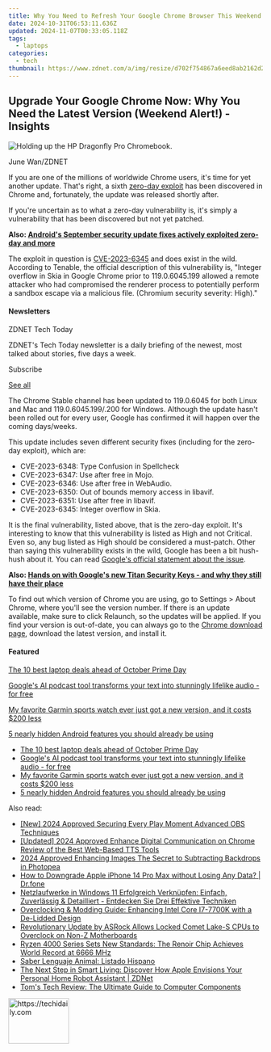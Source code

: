 ```yaml
---
title: Why You Need to Refresh Your Google Chrome Browser This Weekend – Insights From ZDNet
date: 2024-10-31T06:53:11.636Z
updated: 2024-11-07T00:33:05.118Z
tags:
  - laptops
categories:
  - tech
thumbnail: https://www.zdnet.com/a/img/resize/d702f754867a6eed8ab2162d2c7577b236655301/2023/03/15/aab7e0d4-e274-4e0e-8252-d6469c633d90/holding-up-the-hp-dragonfly-pro-chromebook.jpg?auto=webp&fit=crop&frame=1&height=172&width=306
---
```


## Upgrade Your Google Chrome Now: Why You Need the Latest Version (Weekend Alert!) - Insights

![Holding up the HP Dragonfly Pro Chromebook.](https://www.zdnet.com/a/img/resize/85262fc0ac1d1e7221be6e090b5542ae80d4067f/2023/03/15/aab7e0d4-e274-4e0e-8252-d6469c633d90/holding-up-the-hp-dragonfly-pro-chromebook.jpg?auto=webp&width=1280)

June Wan/ZDNET

If you are one of the millions of worldwide Chrome users, it's time for yet another update. That's right, a sixth [zero-day exploit](https://www.zdnet.com/article/hackers-are-getting-faster-at-exploiting-zero-day-flaws-thats-going-to-be-a-problem-for-everyone/) has been discovered in Chrome and, fortunately, the update was released shortly after.

If you're uncertain as to what a zero-day vulnerability is, it's simply a vulnerability that has been discovered but not yet patched.

**Also: [Android's September security update fixes actively exploited zero-day and more](https://www.zdnet.com/article/androids-september-security-update-fixes-zero-day-currently-under-attack-and-more/)**

The exploit in question is [CVE-2023-6345](https://cve.mitre.org/cgi-bin/cvename.cgi?name=CVE-2023-6345) and does exist in the wild. According to Tenable, the official description of this vulnerability is, "Integer overflow in Skia in Google Chrome prior to 119.0.6045.199 allowed a remote attacker who had compromised the renderer process to potentially perform a sandbox escape via a malicious file. (Chromium security severity: High)."

#### Newsletters

ZDNET Tech Today

ZDNET's Tech Today newsletter is a daily briefing of the newest, most talked about stories, five days a week.

 Subscribe

[See all](https://www.zdnet.com/newsletters/)

The Chrome Stable channel has been updated to 119.0.6045 for both Linux and Mac and 119.0.6045.199/.200 for Windows. Although the update hasn't been rolled out for every user, Google has confirmed it will happen over the coming days/weeks. 

This update includes seven different security fixes (including for the zero-day exploit), which are:

* CVE-2023-6348: Type Confusion in Spellcheck
* CVE-2023-6347: Use after free in Mojo.
* CVE-2023-6346: Use after free in WebAudio.
* CVE-2023-6350: Out of bounds memory access in libavif.
* CVE-2023-6351: Use after free in libavif.
* CVE-2023-6345: Integer overflow in Skia.

It is the final vulnerability, listed above, that is the zero-day exploit. It's interesting to know that this vulnerability is listed as High and not Critical. Even so, any bug listed as High should be considered a must-patch. Other than saying this vulnerability exists in the wild, Google has been a bit hush-hush about it. You can read [Google's official statement about the issue](https://chromereleases.googleblog.com/2023/11/stable-channel-update-for-desktop%5F28.html).

**Also: [Hands on with Google's new Titan Security Keys - and why they still have their place](https://www.zdnet.com/article/hands-on-with-googles-new-titan-security-keys-and-why-they-still-have-their-place/)**

To find out which version of Chrome you are using, go to Settings > About Chrome, where you'll see the version number. If there is an update available, make sure to click Relaunch, so the updates will be applied. If you find your version is out-of-date, you can always go to the [Chrome download page](https://www.google.com/chrome/), download the latest version, and install it.

#### Featured

[The 10 best laptop deals ahead of October Prime Day](https://www.zdnet.com/article/best-prime-day-laptop-deals-2024/ "The 10 best laptop deals ahead of October Prime Day")

[Google's AI podcast tool transforms your text into stunningly lifelike audio - for free](https://www.zdnet.com/article/googles-ai-podcast-tool-transforms-your-text-into-stunningly-lifelike-audio-for-free/ "Google's AI podcast tool transforms your text into stunningly lifelike audio - for free")

[My favorite Garmin sports watch ever just got a new version, and it costs $200 less](https://www.zdnet.com/article/my-favorite-garmin-sports-watch-ever-just-got-a-new-version-and-it-costs-200-less/ "My favorite Garmin sports watch ever just got a new version, and it costs $200 less")

[5 nearly hidden Android features you should already be using](https://www.zdnet.com/article/5-nearly-hidden-android-features-you-should-already-be-using/ "5 nearly hidden Android features you should already be using")

* [The 10 best laptop deals ahead of October Prime Day](https://www.zdnet.com/article/best-prime-day-laptop-deals-2024/ "The 10 best laptop deals ahead of October Prime Day")
* [Google's AI podcast tool transforms your text into stunningly lifelike audio - for free](https://www.zdnet.com/article/googles-ai-podcast-tool-transforms-your-text-into-stunningly-lifelike-audio-for-free/ "Google's AI podcast tool transforms your text into stunningly lifelike audio - for free")
* [My favorite Garmin sports watch ever just got a new version, and it costs $200 less](https://www.zdnet.com/article/my-favorite-garmin-sports-watch-ever-just-got-a-new-version-and-it-costs-200-less/ "My favorite Garmin sports watch ever just got a new version, and it costs $200 less")
* [5 nearly hidden Android features you should already be using](https://www.zdnet.com/article/5-nearly-hidden-android-features-you-should-already-be-using/ "5 nearly hidden Android features you should already be using")

<ins class="adsbygoogle"
     style="display:block"
     data-ad-format="autorelaxed"
     data-ad-client="ca-pub-7571918770474297"
     data-ad-slot="1223367746"></ins>

<ins class="adsbygoogle"
     style="display:block"
     data-ad-client="ca-pub-7571918770474297"
     data-ad-slot="8358498916"
     data-ad-format="auto"
     data-full-width-responsive="true"></ins>

<span class="atpl-alsoreadstyle">Also read:</span>
<div><ul>
<li><a href="https://screen-activity-recording.techidaily.com/new-2024-approved-securing-every-play-moment-advanced-obs-techniques/"><u>[New] 2024 Approved Securing Every Play Moment Advanced OBS Techniques</u></a></li>
<li><a href="https://vp-tips.techidaily.com/updated-2024-approved-enhance-digital-communication-on-chrome-review-of-the-best-web-based-tts-tools/"><u>[Updated] 2024 Approved Enhance Digital Communication on Chrome Review of the Best Web-Based TTS Tools</u></a></li>
<li><a href="https://article-posts.techidaily.com/2024-approved-enhancing-images-the-secret-to-subtracting-backdrops-in-photopea/"><u>2024 Approved Enhancing Images The Secret to Subtracting Backdrops in Photopea</u></a></li>
<li><a href="https://techidaily.com/how-to-downgrade-apple-iphone-14-pro-max-without-losing-any-data-drfone-by-drfone-ios-system-repair-ios-system-repair/"><u>How to Downgrade Apple iPhone 14 Pro Max without Losing Any Data? | Dr.fone</u></a></li>
<li><a href="https://fox-where.techidaily.com/netzlaufwerke-in-windows-11-erfolgreich-verknupfen-einfach-zuverlassig-and-detailliert-entdecken-sie-drei-effektive-techniken/"><u>Netzlaufwerke in Windows 11 Erfolgreich Verknüpfen: Einfach, Zuverlässig & Detailliert - Entdecken Sie Drei Effektive Techniken</u></a></li>
<li><a href="https://hardware-reviews.techidaily.com/overclocking-and-modding-guide-enhancing-intel-core-i7-7700k-with-a-de-lidded-design/"><u>Overclocking & Modding Guide: Enhancing Intel Core I7-7700K with a De-Lidded Design</u></a></li>
<li><a href="https://hardware-reviews.techidaily.com/revolutionary-update-by-asrock-allows-locked-comet-lake-s-cpus-to-overclock-on-non-z-motherboards/"><u>Revolutionary Update by ASRock Allows Locked Comet Lake-S CPUs to Overclock on Non-Z Motherboards</u></a></li>
<li><a href="https://hardware-reviews.techidaily.com/ryzen-4000-series-sets-new-standards-the-renoir-chip-achieves-world-record-at-6666-mhz/"><u>Ryzen 4000 Series Sets New Standards: The Renoir Chip Achieves World Record at 6666 MHz</u></a></li>
<li><a href="https://mondly-stories.techidaily.com/saber-lenguaje-animal-listado-hispano/"><u>Saber Lenguaje Animal: Listado Hispano</u></a></li>
<li><a href="https://hardware-tips.techidaily.com/the-next-step-in-smart-living-discover-how-apple-envisions-your-personal-home-robot-assistant-zdnet/"><u>The Next Step in Smart Living: Discover How Apple Envisions Your Personal Home Robot Assistant | ZDNet</u></a></li>
<li><a href="https://hardware-reviews.techidaily.com/toms-tech-review-the-ultimate-guide-to-computer-components-t17239718671242/"><u>Tom's Tech Review: The Ultimate Guide to Computer Components</u></a></li>
</ul></div>

<!-- affiliate ads begin -->
<a href="https://bluetties.sjv.io/c/5597632/2141688/17094" target="_top" id="2141688">
  <img src="//a.impactradius-go.com/display-ad/17094-2141688" border="0" alt="https://techidaily.com" width="120" height="90"/>
</a>
<img height="0" width="0" src="https://bluetties.sjv.io/i/5597632/2141688/17094" style="position:absolute;visibility:hidden;" border="0" />
<!-- affiliate ads end -->

